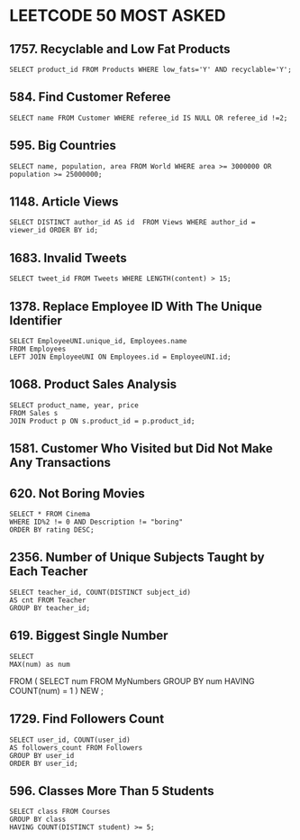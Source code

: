 # LEETCODE 50 MOST ASKED

## 1757. Recyclable and Low Fat Products

    SELECT product_id FROM Products WHERE low_fats='Y' AND recyclable='Y';

## 584. Find Customer Referee

    SELECT name FROM Customer WHERE referee_id IS NULL OR referee_id !=2;

## 595. Big Countries

    SELECT name, population, area FROM World WHERE area >= 3000000 OR population >= 25000000;

## 1148. Article Views 

    SELECT DISTINCT author_id AS id  FROM Views WHERE author_id = viewer_id ORDER BY id;

## 1683. Invalid Tweets

    SELECT tweet_id FROM Tweets WHERE LENGTH(content) > 15;

## 1378. Replace Employee ID With The Unique Identifier

    SELECT EmployeeUNI.unique_id, Employees.name
    FROM Employees
    LEFT JOIN EmployeeUNI ON Employees.id = EmployeeUNI.id;

## 1068. Product Sales Analysis 

    SELECT product_name, year, price 
    FROM Sales s 
    JOIN Product p ON s.product_id = p.product_id; 

## 1581. Customer Who Visited but Did Not Make Any Transactions

    
## 620. Not Boring Movies

    SELECT * FROM Cinema 
    WHERE ID%2 != 0 AND Description != "boring" 
    ORDER BY rating DESC;

## 2356. Number of Unique Subjects Taught by Each Teacher

    SELECT teacher_id, COUNT(DISTINCT subject_id) 
    AS cnt FROM Teacher 
    GROUP BY teacher_id;

## 619. Biggest Single Number

    SELECT 
    MAX(num) as num 
FROM 
    (
        SELECT num
        FROM MyNumbers
        GROUP BY num
        HAVING COUNT(num) = 1
    ) NEW ;

## 1729. Find Followers Count

    SELECT user_id, COUNT(user_id)
    AS followers_count FROM Followers 
    GROUP BY user_id 
    ORDER BY user_id; 

## 596. Classes More Than 5 Students

    SELECT class FROM Courses 
    GROUP BY class 
    HAVING COUNT(DISTINCT student) >= 5;
